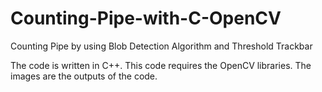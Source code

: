 # Counting-Pipe-with-C-OpenCV
Counting Pipe by using Blob Detection Algorithm and Threshold Trackbar

The code is written in C++.
This code requires the OpenCV libraries. 
The images are the outputs of the code. 
